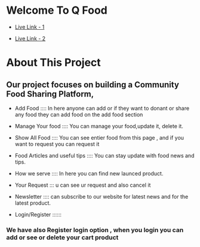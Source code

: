 # Welcome To Q Food



- [Live Link - 1](https://eleven-assignment-993a2.firebaseapp.com/) 

- [Live Link - 2](https://eleven-assignment-993a2.web.app/) 


# About This Project 

<h2>Our project focuses on building a Community Food Sharing Platform,</h2>

- Add Food :::: 
In here anyone can add or if they want to donant or share any food they can add food on the add food section

- Manage Your food ::::
You can manage your food,update it, delete it.


- Show All Food :::: 
You can see entier food from this page , and if you want to request you can request it


- Food Articles and useful tips ::::
You can stay update with food news and tips.

- How we serve ::::
In here you can find new launced product. 

- Your Request :::
u can see ur request and also cancel it 

- Newsletter ::::
can subscribe to our website for latest news and for the latest product.

- Login/Register ::::::
<h3> We have also Register login option , when you login you can add or see or delete your cart product </h3>